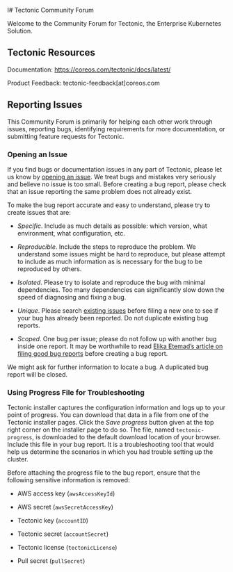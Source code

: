 I# Tectonic Community Forum

Welcome to the Community Forum for Tectonic, the Enterprise Kubernetes Solution. 

## Tectonic Resources

Documentation: https://coreos.com/tectonic/docs/latest/

Product Feedback: tectonic-feedback[at]coreos.com

## Reporting Issues

This Community Forum is primarily for helping each other work through issues, reporting bugs, identifying requirements for more documentation, or submitting feature requests for Tectonic.

### Opening an Issue

If you find bugs or documentation issues in any part of Tectonic, please let us know by [opening an issue](https://github.com/coreos/tectonic-forum/issues). We treat bugs and mistakes very seriously and believe no issue is too small. Before creating a bug report, please check that an issue reporting the same problem does not already exist.

To make the bug report accurate and easy to understand, please try to create issues that are:

* _Specific_. Include as much details as possible: which version, what environment, what configuration, etc.

* _Reproducible_. Include the steps to reproduce the problem. We understand some issues might be hard to reproduce, but please attempt to include as much information as is necessary for the bug to be reproduced by others.

* _Isolated_. Please try to isolate and reproduce the bug with minimal dependencies. Too many dependencies can significantly slow down the speed of diagnosing and fixing a bug.

* _Unique_. Please search [existing issues](https://github.com/coreos/tectonic-forum/issues) before filing a new one to see if your bug has already been reported. Do not duplicate existing bug reports.

* _Scoped_. One bug per issue; please do not follow up with another bug inside one report. It may be worthwhile to read [Elika Etemad’s article on filing good bug reports](http://fantasai.inkedblade.net/style/talks/filing-good-bugs/) before creating a bug report.

We might ask for further information to locate a bug. A duplicated bug report will be closed.

### Using Progress File for Troubleshooting

Tectonic installer captures the configuration information and logs up to your point of progress. You can download that data in a file from one of the Tectonic installer pages. Click the *Save progress* button given at the top right corner on the installer page to do so. The file, named `tectonic-progress`, is downloaded to the default download location of your browser. Include this file in your bug report. It is a troubleshooting tool that would help us determine the scenarios in which you had trouble setting up the cluster. 

Before attaching the progress file to the bug report, ensure that the following sensitive information is removed:

* AWS access key (`awsAccessKeyId`)

* AWS secret (`awsSecretAccessKey`)

* Tectonic key (`accountID`)

* Tectonic secret (`accountSecret`)

* Tectonic license (`tectonicLicense`)

* Pull secret (`pullSecret`)
